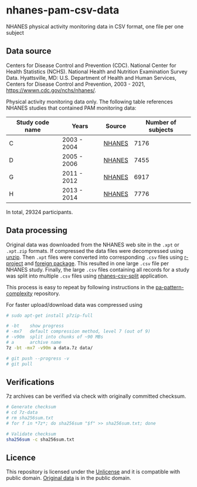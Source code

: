 # nhanes-pam-csv-data

NHANES physical activity monitoring data in CSV format, one file per one subject

## Data source

Centers for Disease Control and Prevention (CDC). National Center for Health Statistics (NCHS). National Health and Nutrition Examination Survey Data. Hyattsville, MD: U.S. Department of Health and Human Services, Centers for Disease Control and Prevention, 2003 - 2021, https://wwwn.cdc.gov/nchs/nhanes/.

Physical activity monitoring data only. The following table references NHANES studies that contained PAM monitoring data:


| Study code name | Years       | Source                                                                               | Number of subjects |
|-----------------|-------------|--------------------------------------------------------------------------------------|--------------------|
| C               | 2003 - 2004 | [NHANES](https://wwwn.cdc.gov/nchs/nhanes/continuousnhanes/default.aspx?BeginYear=2003) | 7176               |
| D               | 2005 - 2006 | [NHANES](https://wwwn.cdc.gov/nchs/nhanes/continuousnhanes/default.aspx?BeginYear=2005) | 7455               |
| G               | 2011 - 2012 | [NHANES](https://wwwn.cdc.gov/nchs/nhanes/continuousnhanes/default.aspx?BeginYear=2011) | 6917               |
| H               | 2013 - 2014 | [NHANES](https://wwwn.cdc.gov/nchs/nhanes/continuousnhanes/default.aspx?BeginYear=2013) | 7776               |

In total, 29324 participants.

## Data processing

Original data was downloaded from the NHANES web site in the `.xpt` or `.xpt.zip` formats. If compressed the data files were decompressed using [unzip](https://linux.die.net/man/1/unzip). Then `.xpt` files were converted into corresponding `.csv` files using [r-project](https://cran.r-project.org) and [foreign package](https://cran.r-project.org/web/packages/foreign/index.html). This resulted in one large `.csv` file per NHANES study. Finally, the large `.csv` files containing all records for a study was split into multiple `.csv` files using [nhanes-csv-split](https://github.com/o-mdr/pa-pattern-complexity/tree/main/src/nhanes-csv-split) application.

This process is easy to repeat by following instructions in the [pa-pattern-complexity](https://github.com/o-mdr/pa-pattern-complexity) repository.

For faster upload/download data was compressed using 

```bash
# sudo apt-get install p7zip-full

# -bt    show progress
# -mx7   default compression method, level 7 (out of 9)
# -v90m  split into chunks of ~90 MBs
# a      archive name
7z -bt -mx7 -v90m a data.7z data/

# git push --progress -v
# git pull
```

## Verifications

7z archives can be verified via check with originally committed checksum.

```bash
# Generate checksum
# cd 7z-data
# rm sha256sum.txt
# for f in *7z*; do sha256sum "$f" >> sha256sum.txt; done

# Validate checksum
sha256sum -c sha256sum.txt
```

## Licence

This repository is licensed under the [Unlicense](LICENCE) and it is compatible with public domain.
[Original data](https://wwwn.cdc.gov/nchs/nhanes/NhanesCitation.aspx) is in the public domain.
